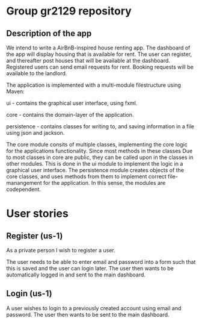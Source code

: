 # Group gr2129 repository

## Description of the app

We intend to write a AirBnB-inspired house renting app.
The dashboard of the app will display housing that is available for rent.
The user can register, and thereafter post houses that will be available at the dashboard.
Registered users can send email requests for rent.
Booking requests will be available to the landlord.

The application is implemented with a multi-module filestructure using Maven: 
 
ui - contains the graphical user interface, using fxml. 

core - contains the domain-layer of the application. 

persistence - contains classes for writing to, and saving information in a file using json and jackson.

The core module consits of multiple classes, implementing the core logic for the applications functionality. Since most methods in these classes Due to most classes in core are public, they can be called upon in the classes in other modules. This is done in the ui module to implement the logic in a graphical user interface. The persistence module creates objects of the core classes, and uses methods from them to implement  correct file-manangement for the application. In this sense, the modules are codependent. 



# User stories

## Register (us-1)

As a private person I wish to register a user.

The user needs to be able to enter email and password into a form such that this is saved
and the user can login later. The user then wants to be automatically logged in and sent
to the main dashboard.

## Login (us-1)

A user wishes to login to a previously created account using email and password.
The user then wants to be sent to the main dashboard.
